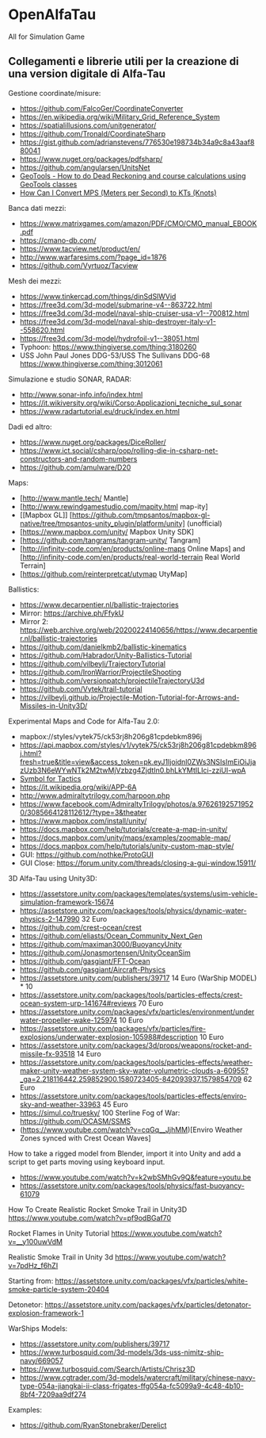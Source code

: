 # OpenAlfaTau
All for Simulation Game

## Collegamenti e librerie utili per la creazione di una version digitale di Alfa-Tau

Gestione coordinate/misure:

- https://github.com/FalcoGer/CoordinateConverter
- https://en.wikipedia.org/wiki/Military_Grid_Reference_System
- https://spatialillusions.com/unitgenerator/
- https://github.com/Tronald/CoordinateSharp
- https://gist.github.com/adrianstevens/776530e198734b34a9c8a43aaf880041
- https://www.nuget.org/packages/pdfsharp/
- https://github.com/angularsen/UnitsNet
- [GeoTools - How to do Dead Reckoning and course calculations using GeoTools classes](http://www.javased.com/index.php?post=3917340)
- [How Can I Convert MPS (Meters per Second) to KTs (Knots)](https://www.quora.com/C-How-can-I-convert-MPS-meters-per-second-to-KTs-knots-Or-KTs-to-MPS-It-doesnt-matter)

Banca dati mezzi:

- https://www.matrixgames.com/amazon/PDF/CMO/CMO_manual_EBOOK.pdf
- https://cmano-db.com/
- https://www.tacview.net/product/en/
- http://www.warfaresims.com/?page_id=1876
- https://github.com/Vyrtuoz/Tacview

Mesh dei mezzi:

- https://www.tinkercad.com/things/dinSdSlWVid
- https://free3d.com/3d-model/submarine-v4--863722.html
- https://free3d.com/3d-model/naval-ship-cruiser-usa-v1--700812.html
- https://free3d.com/3d-model/naval-ship-destroyer-italy-v1--558620.html
- https://free3d.com/3d-model/hydrofoil-v1--38051.html
- Typhoon: https://www.thingiverse.com/thing:3180260
- USS John Paul Jones DDG-53/USS The Sullivans DDG-68 https://www.thingiverse.com/thing:3012061

Simulazione e studio SONAR, RADAR:

- http://www.sonar-info.info/index.html
- https://it.wikiversity.org/wiki/Corso:Applicazioni_tecniche_sul_sonar
- https://www.radartutorial.eu/druck/index.en.html

Dadi ed altro:

- https://www.nuget.org/packages/DiceRoller/
- https://www.ict.social/csharp/oop/rolling-die-in-csharp-net-constructors-and-random-numbers
- https://github.com/amulware/D20

Maps:

* [http://www.mantle.tech/ Mantle]
* [http://www.rewindgamestudio.com/mapity.html map-ity]
* [[Mapbox GL]] [https://github.com/tmpsantos/mapbox-gl-native/tree/tmpsantos-unity_plugin/platform/unity] (unofficial)
* [https://www.mapbox.com/unity/ Mapbox Unity SDK]
* [https://github.com/tangrams/tangram-unity/ Tangram]
* [http://infinity-code.com/en/products/online-maps Online Maps] and [http://infinity-code.com/en/products/real-world-terrain Real World Terrain]
* [https://github.com/reinterpretcat/utymap UtyMap]

Ballistics:

* https://www.decarpentier.nl/ballistic-trajectories
* Mirror: https://archive.ph/FfykU
* Mirror 2: https://web.archive.org/web/20200224140656/https://www.decarpentier.nl/ballistic-trajectories
* https://github.com/danielkmb2/ballistic-kinematics
* https://github.com/Habrador/Unity-Ballistics-Tutorial
* https://github.com/vilbeyli/TrajectoryTutorial
* https://github.com/IronWarrior/ProjectileShooting
* https://github.com/versionpatch/projectileTrajectoryU3d
* https://github.com/Vytek/trail-tutorial
* https://vilbeyli.github.io/Projectile-Motion-Tutorial-for-Arrows-and-Missiles-in-Unity3D/

Experimental Maps and Code for Alfa-Tau 2.0:

* mapbox://styles/vytek75/ck53rj8h206g81cpdebkm896j
* https://api.mapbox.com/styles/v1/vytek75/ck53rj8h206g81cpdebkm896j.html?fresh=true&title=view&access_token=pk.eyJ1Ijoidnl0ZWs3NSIsImEiOiJjazUzb3N6eWYwNTk2M2twMjVzbzg4ZjdtIn0.bhLkYMtILIci-zziUI-wpA
* [Symbol for Tactics](https://spatialillusions.com/unitgenerator/)
* https://it.wikipedia.org/wiki/APP-6A
* http://www.admiraltytrilogy.com/harpoon.php
* https://www.facebook.com/AdmiraltyTrilogy/photos/a.976261925719520/3085664128112612/?type=3&theater
* https://www.mapbox.com/install/unity/
* https://docs.mapbox.com/help/tutorials/create-a-map-in-unity/
* https://docs.mapbox.com/unity/maps/examples/zoomable-map/
* https://docs.mapbox.com/help/tutorials/unity-custom-map-style/
* GUI: https://github.com/nothke/ProtoGUI
* GUI Close: https://forum.unity.com/threads/closing-a-gui-window.15911/

3D Alfa-Tau using Unity3D:

- https://assetstore.unity.com/packages/templates/systems/usim-vehicle-simulation-framework-15674
- https://assetstore.unity.com/packages/tools/physics/dynamic-water-physics-2-147990 32 Euro
- https://github.com/crest-ocean/crest 
- https://github.com/eliasts/Ocean_Community_Next_Gen
- https://github.com/maximan3000/BuoyancyUnity
- https://github.com/Jonasmortensen/UnityOceanSim
- https://github.com/gasgiant/FFT-Ocean
- https://github.com/gasgiant/Aircraft-Physics
- https://assetstore.unity.com/publishers/39717 14 Euro (WarShip MODEL) * 10 
- https://assetstore.unity.com/packages/tools/particles-effects/crest-ocean-system-urp-141674#reviews 70 Euro
- https://assetstore.unity.com/packages/vfx/particles/environment/underwater-propeller-wake-125974 10 Euro
- https://assetstore.unity.com/packages/vfx/particles/fire-explosions/underwater-explosion-105988#description 10 Euro
- https://assetstore.unity.com/packages/3d/props/weapons/rocket-and-missile-fx-93518 14 Euro
- https://assetstore.unity.com/packages/tools/particles-effects/weather-maker-unity-weather-system-sky-water-volumetric-clouds-a-60955?_ga=2.218116442.259852900.1580723405-842093937.1579854709 62 Euro
- https://assetstore.unity.com/packages/tools/particles-effects/enviro-sky-and-weather-33963 45 Euro
- https://simul.co/truesky/ 100 Sterline
Fog of War: https://github.com/OCASM/SSMS
- (https://www.youtube.com/watch?v=cqGq__JjhMM)[Enviro Weather Zones synced with Crest Ocean Waves]

How to take a rigged model from Blender, import it into Unity and add a script to get parts moving using keyboard input.
- https://www.youtube.com/watch?v=k2wbSMhGv9Q&feature=youtu.be
- https://assetstore.unity.com/packages/tools/physics/fast-buoyancy-61079

How To Create Realistic Rocket Smoke Trail in Unity3D
https://www.youtube.com/watch?v=pf9odBGaf70

Rocket Flames in Unity Tutorial
https://www.youtube.com/watch?v=__y100uwVdM

Realistic Smoke Trail in Unity 3d
https://www.youtube.com/watch?v=7pdHz_f6hZI

Starting from: https://assetstore.unity.com/packages/vfx/particles/white-smoke-particle-system-20404

Detonetor:
https://assetstore.unity.com/packages/vfx/particles/detonator-explosion-framework-1

WarShips Models:
* https://assetstore.unity.com/publishers/39717
* https://www.turbosquid.com/3d-models/3ds-uss-nimitz-ship-navy/669057
* https://www.turbosquid.com/Search/Artists/Chrisz3D
* https://www.cgtrader.com/3d-models/watercraft/military/chinese-navy-type-054a-jiangkai-ii-class-frigates-ffg054a-fc5099a9-4c48-4b10-8bf4-7209aa9df274

Examples:

- https://github.com/RyanStonebraker/Derelict


